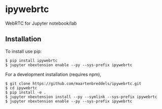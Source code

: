 ipywebrtc
===============================

WebRTC for Jupyter notebook/lab

Installation
------------

To install use pip:

    $ pip install ipywebrtc
    $ jupyter nbextension enable --py --sys-prefix ipywebrtc


For a development installation (requires npm),

    $ git clone https://github.com/maartenbreddels/ipywebrtc.git
    $ cd ipywebrtc
    $ pip install -e .
    $ jupyter nbextension install --py --symlink --sys-prefix ipywebrtc
    $ jupyter nbextension enable --py --sys-prefix ipywebrtc
